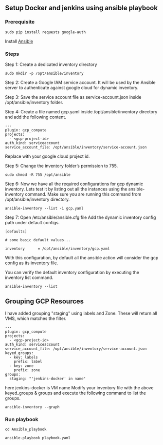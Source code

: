 ## Setup Docker and jenkins using ansible playbook

### Prerequisite
```
sudo pip install requests google-auth
```
Install [Ansible](https://docs.ansible.com/ansible/latest/installation_guide/intro_installation.html)

### Steps

Step 1: Create a dedicated inventory directory
```
sudo mkdir -p /opt/ansible/inventory
```
Step 2: Create a Google IAM service account. It will be used by the Ansible server to authenticate against google cloud for dynamic inventory. 

Step 3: Save the service account file as service-account.json inside /opt/ansible/inventory folder.

Step 4: Create a file named gcp.yaml inside /opt/ansible/inventory directory and add the following content.
```
---
plugin: gcp_compute
projects:
  - <gcp-project-id>
auth_kind: serviceaccount
service_account_file: /opt/ansible/inventory/service-account.json
```
Replace <gcp-project-id> with your google cloud project id. 

Step 5: Change the inventory folder’s permission to 755.
```
sudo chmod -R 755 /opt/ansible
```

Step 6: Now we have all the required configurations for gcp dynamic inventory. Lets test it by listing out all the instances using the ansible-inventory command. Make sure you are running this command from /opt/ansible/inventory directory.
```
ansible-inventory --list -i gcp.yaml
```

Step 7: Open /etc/ansible/ansible.cfg file Add the dynamic inventory config path under default configs.
```
[defaults]

# some basic default values...

inventory      = /opt/ansible/inventory/gcp.yaml
```
With this configuration, by default all the ansible action will consider the gcp config as its inventory file.

You can verify the default inventory configuration by executing the inventory list command.
```
ansible-inventory --list
```

## Grouping GCP Resources

I have added grouping "staging" using labels and Zone. These will return all VMS, which matches the filter.
```
---
plugin: gcp_compute
projects:
  - <gcp-project-id>
auth_kind: serviceaccount
service_account_file: /opt/ansible/inventory/service-account.json
keyed_groups:
  - key: labels
    prefix: label
  - key: zone
    prefix: zone
groups:
  staging: "'jenkins-docker' in name"
```
here jenkins-docker is VM name
Modify your inventory file with the above keyed_groups & groups and execute the following command to list the groups.
```
ansible-inventory --graph
```

### Run playbook
```
cd Ansible_playbook

ansible-playbook playbook.yaml
```
